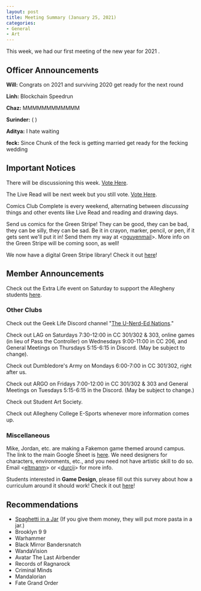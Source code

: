 ```yaml
---
layout: post
title: Meeting Summary (January 25, 2021)
categories:
- General
- Art
---
```


This week, we had our first meeting of the new year for 2021 .

## Officer Announcements

**Will:**  Congrats on 2021 and surviving 2020 get ready for the next round

**Linh:**  Blockchain Speedrun

**Chaz:**  MMMMMMMMMMMM

**Surinder:**  (                  )

**Aditya:**  I hate waiting

**feck:**   Since Chunk of the feck is getting married get ready for the fecking wedding

## Important Notices

There will be  discussioning this week. [Vote Here](https://forms.gle/aCMdUtk2wEFM7c976).

The Live Read will be next week but you still vote. [Vote Here](https://forms.gle/Q9QJ2mPgSaD4MXNc8).

Comics Club Complete is every weekend, alternating between *discussing* things and other events like Live Read and reading and drawing days.

Send us comics for the Green Stripe!  They can be good, they can be bad, they can be silly, they can be sad.  Be it in crayon, marker, pencil, or pen, if it gets sent we'll put it in!  Send them my way at <[nguyenmail](mailto:nguyenmail@allegheny.edu)>.  More info on the Green Stripe will be coming soon, as well!

We now have a digital Green Stripe library!  Check it out [here](https://comicsclub.netlify.app/green-stripes.html)!

## Member Announcements

Check out the Extra Life event on Saturday to support the Allegheny students [here](https://www.extra-life.org/index.cfm?fuseaction=donorDrive.team&teamID=54836).

### Other Clubs

Check out the Geek Life Discord channel "[The U-Nerd-Ed Nations](https://discord.gg/bKXT3FM)."

Check out LAG on Saturdays 7:30-12:00 in CC 301/302 & 303, online games (in lieu of Pass the Controller) on Wednesdays 9:00-11:00 in CC 206, and General Meetings on Thursdays 5:15-6:15 in Discord. (May be subject to change).

Check out Dumbledore's Army on Mondays 6:00-7:00 in CC 301/302, right after us.

Check out ARGO on Fridays 7:00-12:00 in CC 301/302 & 303 and General Meetings on Tuesdays 5:15-6:15 in the Discord.  (May be subject to change.)

Check out Student Art Society.

Check out Allegheny College E-Sports whenever more information comes up.

### Miscellaneous

Mike, Jordan, etc. are making a Fakemon game themed around campus.  The link to the main Google Sheet is [here](https://docs.google.com/spreadsheets/d/19UsWhMEcoW0K28BC3llz5-oJXrWB53-zqBixHXlzCd4/edit?usp=sharing).  We need designers for characters, environments, etc., and you need not have artistic skill to do so.  Email <[eltmanm](mailto:eltmanm@allegheny.edu)> or <[durcij](mailto:durcij@allegheny.edu)> for more info.

Students interested in **Game Design**, please fill out this survey about how a curriculum around it should work!  Check it out [here](https://forms.gle/WWkvnnC2K115kuwNA)!

## Recommendations
* [Spaghetti in a Jar](https://www.spaghettiinajar.com/) (If you give them money, they will put more pasta in a jar.)
* Brooklyn 9 9
* Warhammer
* Black Mirror Bandersnatch
* WandaVision
* Avatar The Last Airbender  
* Records of Ragnarock
* Criminal Minds
* Mandalorian
* Fate Grand Order
